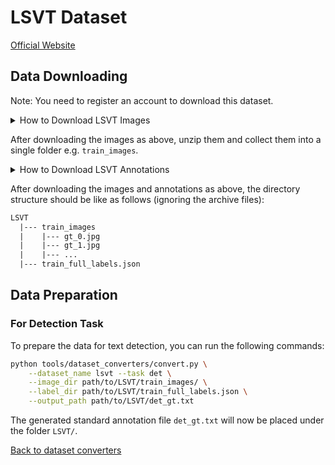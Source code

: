 # LSVT Dataset
[Official Website](https://rrc.cvc.uab.es/?ch=16)

## Data Downloading
Note: You need to register an account to download this dataset.

<details>
    <summary>How to Download LSVT Images</summary>

The LSVT images dataset can be downloaded from [here](https://rrc.cvc.uab.es/?ch=16&com=downloads).

The images are split into two zipped files `train_full_images_0.tar.gz` and `train_full_images_1.tar.gz`. Both are to be downloaded.

</details>

After downloading the images as above, unzip them and collect them into a single folder e.g. `train_images`.

<details>
    <summary>How to Download LSVT Annotations</summary>

The LSVT annotations (in JSON format) can be downloaded from [here](https://rrc.cvc.uab.es/?ch=16&com=downloads).
The file `train_full_labels.json` needs to be downloaded.

</details>

After downloading the images and annotations as above, the directory structure should be like as follows (ignoring the archive files):
```txt
LSVT
  |--- train_images
  |    |--- gt_0.jpg
  |    |--- gt_1.jpg
  |    |--- ...
  |--- train_full_labels.json
```

## Data Preparation

### For Detection Task

To prepare the data for text detection, you can run the following commands:

```bash
python tools/dataset_converters/convert.py \
    --dataset_name lsvt --task det \
    --image_dir path/to/LSVT/train_images/ \
    --label_dir path/to/LSVT/train_full_labels.json \
    --output_path path/to/LSVT/det_gt.txt
```

The generated standard annotation file `det_gt.txt` will now be placed under the folder `LSVT/`.

[Back to dataset converters](converters.md)
